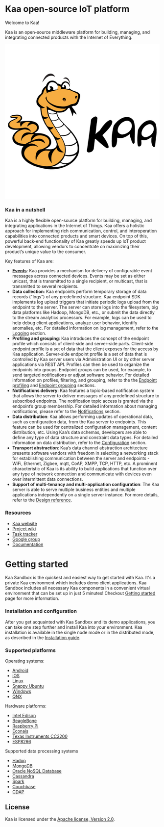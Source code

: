 Kaa open-source IoT platform
============================

Welcome to Kaa!

Kaa is an open-source middleware platform for building, managing, and integrating connected products with the Internet of Everything.

[![Kaa logo](logo_kaa_fullsize.png)](http://www.kaaproject.org/)

### Kaa in a nutshell

Kaa is a highly flexible open-source platform for building, managing, and integrating applications in the Internet of Things. Kaa offers a holistic approach for implementing rich communication, control, and interoperation capabilities into connected products and smart devices. On top of this, powerful back-end functionality of Kaa greatly speeds up IoT product development, allowing vendors to concentrate on maximizing their product’s unique value to the consumer.

Key features of Kaa are:

* **[Events](http://docs.kaaproject.org/display/KAA/Events)**: Kaa provides a mechanism for delivery of configurable event messages across connected devices. Events may be set as either unicast, that is transmitted to a single recipient, or multicast, that is transmitted to several recipients.
* **Data collection**: Kaa endpoints perform temporary storage of data records ("logs") of any predefined structure. Kaa endpoint SDK implements log upload triggers that initiate periodic logs upload from the endpoint to the server. The server can store logs into the filesystem, big data platforms like Hadoop, MongoDB, etc., or submit the data directly to the stream analytics processors. For example, logs can be used to help debug client applications, analyze user behavior, identify anomalies, etc. For detailed information on log management, refer to the [Logging](http://docs.kaaproject.org/display/KAA/Logging) section.
* **Profiling and grouping**: Kaa introduces the concept of the endpoint profile which consists of client-side and server-side parts. Client-side endpoint profile is a set of data that the client exposes for the access by Kaa application. Server-side endpoint profile is a set of data that is controlled by Kaa server users via Administration UI or by other server applications via REST API. Profiles can then be used to organize the endpoints into groups. Endpoint groups can be used, for example, to send targeted notifications or adjust software behavior. For detailed information on profiles, filtering, and grouping, refer to the the [Endpoint profiling](http://docs.kaaproject.org/display/KAA/Endpoint+profiling) and [Endpoint grouping](http://docs.kaaproject.org/display/KAA/Endpoint+grouping) sections.
* **Notifications delivery**: Kaa features a topic-based notification system that allows the server to deliver messages of any predefined structure to subscribed endpoints. The notification topic access is granted via the endpoint’s group membership. For detailed information about managing notifications, please refer to the [Notifications](http://docs.kaaproject.org/display/KAA/Notifications) section.
* **Data distribution**: Kaa allows performing updates of operational data, such as configuration data, from the Kaa server to endpoints. This feature can be used for centralized configuration management, content distribution, etc. Using Kaa’s data schemas, developers are able to define any type of data structure and constraint data types. For detailed information on data distribution, refer to the [Configuration](http://docs.kaaproject.org/display/KAA/Configuration) section.
* **Transport abstraction**: Kaa’s data channel abstraction architecture presents software vendors with freedom in selecting a networking stack for establishing communication between the server and endpoints - WiFi, Ethernet, Zigbee, mqtt, CoAP, XMPP, TCP, HTTP, etc. A prominent characteristic of Kaa is its ability to build applications that function over any type of network connection and communicate with devices even over intermittent data connections.
* **Support of multi-tenancy and multi-application configuration**: The Kaa server is able to serve multiple business entities and multiple applications independently on a single server instance. For more details, refer to the [Design reference](http://docs.kaaproject.org/display/KAA/Design+reference).

### Resources

* [Kaa website](http://www.kaaproject.org/)
* [Project wiki](http://docs.kaaproject.org/display/KAA/)
* [Task tracker](http://jira.kaaproject.org/browse/KAA/)
* [Google group](https://groups.google.com/forum/#!forum/kaaproject)
* [Documentation](http://docs.kaaproject.org/display/KAA/Kaa+IoT+Platform+Home)

# Getting started

Kaa Sandbox is the quickest and easiest way to get started with Kaa. It's a private Kaa environment which includes demo client applications. Kaa Sandbox includes all necessary Kaa components in a convenient virtual environment that can be set up in just 5 minutes! Checkout [Getting started](http://docs.kaaproject.org/display/KAA/Getting+started) page for more information.

### Installation and configuration

After you get acquainted with Kaa Sandbox and its demo applications, you can take one step further and install Kaa into your environment. Kaa installation is available in the single node mode or in the distributed mode, as described in the [Installation guide](http://docs.kaaproject.org/display/KAA/Installation+guide).

### Supported platforms

Operating systems:

* [Android](http://docs.kaaproject.org/display/KAA/Android)
* [iOS](http://docs.kaaproject.org/display/KAA/iOS)
* [Linux](http://docs.kaaproject.org/display/KAA/Linux)
* [Snappy Ubuntu](http://docs.kaaproject.org/display/KAA/Snappy+Ubuntu+Core)
* [Windows](http://docs.kaaproject.org/display/KAA/Windows)
* [QNX](http://docs.kaaproject.org/display/KAA/QNX+Neutrino+RTOS)

Hardware platforms:

* [Intel Edison](http://docs.kaaproject.org/display/KAA/Intel+Edison)
* [BeagleBone](http://docs.kaaproject.org/display/KAA/BeagleBone)
* [Raspberry Pi](http://docs.kaaproject.org/display/KAA/Raspberry+Pi)
* [Econais](http://docs.kaaproject.org/display/KAA/Econais)
* [Texas Instruments CC3200](http://docs.kaaproject.org/display/KAA/Texas+Instruments+CC3200)
* [ESP8266](http://docs.kaaproject.org/display/KAA/ESP8266)

Supported data processing systems

* [Hadop]()
* [MongoDB]()
* [Oracle NoSQL Database]()
* [Cassandra]()
* [Spark]()
* [Couchbase]()
* [CDAP]()

## License

Kaa is licensed under the [Apache license, Version 2.0](http://www.apache.org/licenses/LICENSE-2.0).

